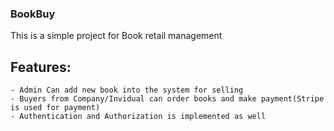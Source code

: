 ﻿### BookBuy
This is a simple project for Book retail management
## Features:
	- Admin Can add new book into the system for selling
	- Buyers from Company/Invidual can order books and make payment(Stripe is used for payment)
	- Authentication and Authorization is implemented as well